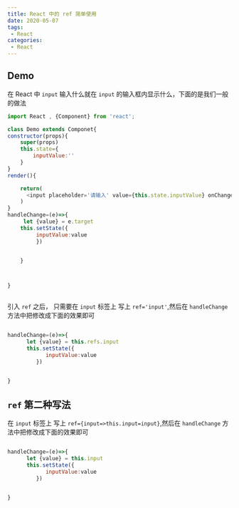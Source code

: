 ```yaml
---
title: React 中的 ref 简单使用
date: 2020-05-07
tags:
 - React
categories:
 - React
---
```


## Demo

在 React 中 `input` 输入什么就在 `input` 的输入框内显示什么，下面的是我们一般的做法

```javascript
import React , {Component} from 'react';

class Demo extends Componet{
constructor(props){
    super(props)
    this.state={
        inputValue:''
    }
}
render(){

    return(
      <input placeholder='请输入' value={this.state.inputValue} onChange={this.handleChange} />
    )
}
handleChange=(e)=>{
     let {value} = e.target
    this.setState({
         inputValue:value
         })


    }



}



```

引入 `ref` 之后， 只需要在 `input` 标签上 写上 `ref='input'`,然后在 `handleChange` 方法中把修改成下面的效果即可

```javascript

handleChange=(e)=>{
      let {value} = this.refs.input
      this.setState({
            inputValue:value
         })


}


```

## `ref` 第二种写法

在 `input` 标签上 写上 `ref={input=>this.input=input}`,然后在 `handleChange` 方法中把修改成下面的效果即可

```javascript

handleChange=(e)=>{
      let {value} = this.input
      this.setState({
            inputValue:value
         })


}


```